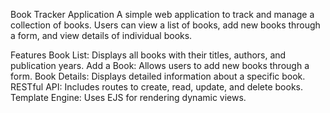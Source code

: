 Book Tracker Application
A simple web application to track and manage a collection of books. Users can view a list of books, add new books through a form, and view details of individual books.

Features
Book List: Displays all books with their titles, authors, and publication years.
Add a Book: Allows users to add new books through a form.
Book Details: Displays detailed information about a specific book.
RESTful API: Includes routes to create, read, update, and delete books.
Template Engine: Uses EJS for rendering dynamic views.
